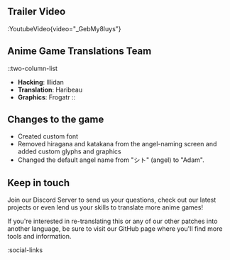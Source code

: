 ## Trailer Video
:YoutubeVideo{video="_GebMy8luys"}

## Anime Game Translations Team
::two-column-list
- **Hacking**: Illidan
- **Translation**: Haribeau
- **Graphics**: Frogatr
::

## Changes to the game
* Created custom font
* Removed hiragana and katakana from the angel-naming screen and added custom glyphs and graphics
* Changed the default angel name from "シト" (angel) to "Adam".

## Keep in touch
Join our Discord Server to send us your questions, check out our latest projects or even lend us your skills to translate more anime games!

If you're interested in re-translating this or any of our other patches into another language, be sure to visit our GitHub page where you'll find more tools and information.

<!-- Social media, Discord and blog buttons -->
:social-links